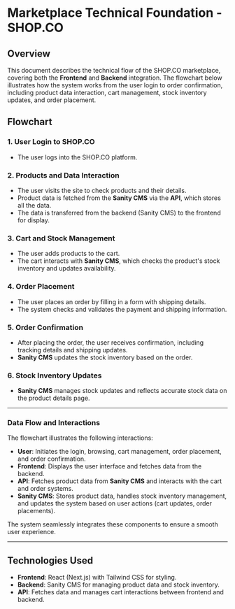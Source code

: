 # Marketplace Technical Foundation - SHOP.CO

## Overview

This document describes the technical flow of the SHOP.CO marketplace, covering both the **Frontend** and **Backend** integration. The flowchart below illustrates how the system works from the user login to order confirmation, including product data interaction, cart management, stock inventory updates, and order placement.

## Flowchart

### 1. **User Login to SHOP.CO**
   - The user logs into the SHOP.CO platform.

### 2. **Products and Data Interaction**
   - The user visits the site to check products and their details.
   - Product data is fetched from the **Sanity CMS** via the **API**, which stores all the data.
   - The data is transferred from the backend (Sanity CMS) to the frontend for display.

### 3. **Cart and Stock Management**
   - The user adds products to the cart.
   - The cart interacts with **Sanity CMS**, which checks the product's stock inventory and updates availability.

### 4. **Order Placement**
   - The user places an order by filling in a form with shipping details.
   - The system checks and validates the payment and shipping information.

### 5. **Order Confirmation**
   - After placing the order, the user receives confirmation, including tracking details and shipping updates.
   - **Sanity CMS** updates the stock inventory based on the order.

### 6. **Stock Inventory Updates**
   - **Sanity CMS** manages stock updates and reflects accurate stock data on the product details page.

---

### Data Flow and Interactions

The flowchart illustrates the following interactions:

- **User**: Initiates the login, browsing, cart management, order placement, and order confirmation.
- **Frontend**: Displays the user interface and fetches data from the backend.
- **API**: Fetches product data from **Sanity CMS** and interacts with the cart and order systems.
- **Sanity CMS**: Stores product data, handles stock inventory management, and updates the system based on user actions (cart updates, order placements).

The system seamlessly integrates these components to ensure a smooth user experience.

---

## Technologies Used

- **Frontend**: React (Next.js) with Tailwind CSS for styling.
- **Backend**: Sanity CMS for managing product data and stock inventory.
- **API**: Fetches data and manages cart interactions between frontend and backend.

